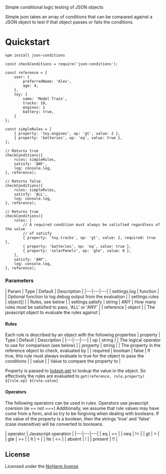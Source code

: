 Simple conditional logic testing of JSON objects

Simple json takes an array of conditions that can be compared against a JSON object to test if that object passes or fails the conditions.

# Quickstart

```
npm install json-conditions
```

```
const checkConditions = require('json-conditions');

const reference = {
	user: {
		preferredName: 'Alex',
		age: 4,
	},
	toy: {
		name: 'Model Train',
		tracks: 18,
		engines: 1
		battery: true,
	}
};

const simpleRules = [
	{ property: 'toy.engines', op: 'gt', value: 2 },
	{ property: 'batteries', op: 'eq', value: true },
];

// Returns true
checkConditions({
	rules: simpleRules,
	satisfy: 'ANY',
	log: console.log,
}, reference);

// Returns false
checkConditions({
	rules: simpleRules,
	satisfy: 'ALL',
	log: console.log,
}, reference);

// Returns true
checkConditions({
	rules: [
		// A required condition must always be satisfied regardless of the value
		// of satisfy
		{ property: 'toy.tracks', op: 'gt', value: 2, required: true },
		{ property: 'batteries', op: 'eq', value: true },
		{ property: 'solarPanels', op: 'gte', value: 0 },
	],
	satisfy: 'ANY',
	log: console.log,
}, reference);
```

### Parameters
| Param  | Type  | Default | Description |
|---|---|---|
| settings.log | function | | Optional function to log debug output from the evaluation |
| settings.rules | object[] |   | Rules, see below |
| settings.satisfy | string | ANY | How many rules must be satisfied to pass, 'ALL' or 'ANY' |
| reference | object |   | The javascript object to evaluate the rules against |

#### Rules
Each rule is described by an object with the following properties
| property  | Type  | Default | Description |
|---|---|---|
| op | string |   | The logical operator to use for comparison (see below) |
| property | string |  | The property in the reference object to check, evaluated by |
| required | boolean | false | If true, this rule must always evaluate to true for the object to pass the conditions | 
| value | | Value to compare the property to |

Property is passed to [lodash.get](https://lodash.com/docs/4.17.15#get) to lookup the value in the object.
So effectively the rules are evaluated to `get(reference, rule.property) ${rule.op} ${rule.value}`

#### Operators

The following operators can be used in rules. Operators use javascript coersion (ie == not ===)
Additionally, we assume that rule values may have come from a form, and so try to be forgiving when dealing with
booleans. If the value of the property is a boolean, then the strings 'true' and 'false' (case insensitive) will
be converted to booleans.

| operator  | Javascript operation |
|---|---|---|
| eq | == |
| neq | != |
| gt | > |
| gte | >= |
| lt | < |
| lte | <= |
| absent | ! |
| present | !! |


## License
Licensed under the [NoHarm license](https://github.com/raisely/noharm)
